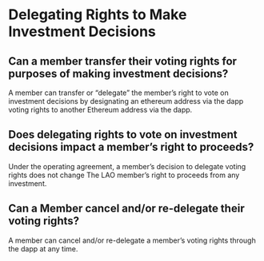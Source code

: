 # Delegating Rights to Make Investment Decisions

## Can a member transfer their voting rights for purposes of making investment decisions?

A member can transfer or “delegate” the member’s right to vote on investment decisions by designating an ethereum address via the dapp voting rights to another Ethereum address via the dapp.

## Does delegating rights to vote on investment decisions impact a member’s right to proceeds?

Under the operating agreement, a member’s decision to delegate voting rights does not change The LAO member’s right to proceeds from any investment.

## Can a Member cancel and/or re-delegate their voting rights?

A member can cancel and/or re-delegate a member’s voting rights through the dapp at any time.
